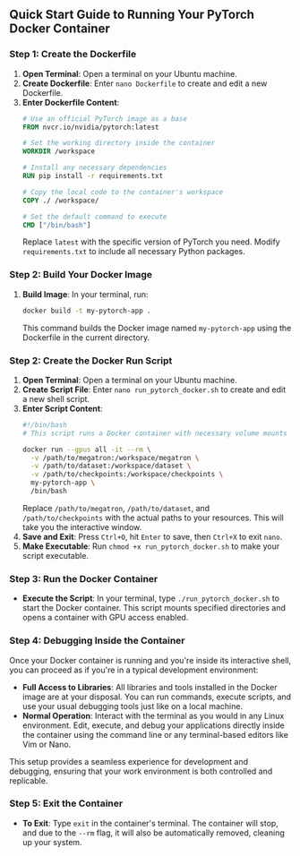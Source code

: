 ## Quick Start Guide to Running Your PyTorch Docker Container

### Step 1: Create the Dockerfile

1. **Open Terminal**: Open a terminal on your Ubuntu machine.
2. **Create Dockerfile**: Enter `nano Dockerfile` to create and edit a new Dockerfile.
3. **Enter Dockerfile Content**:
    ```dockerfile
    # Use an official PyTorch image as a base
    FROM nvcr.io/nvidia/pytorch:latest

    # Set the working directory inside the container
    WORKDIR /workspace

    # Install any necessary dependencies
    RUN pip install -r requirements.txt

    # Copy the local code to the container's workspace
    COPY ./ /workspace/

    # Set the default command to execute
    CMD ["/bin/bash"]
    ```
    Replace `latest` with the specific version of PyTorch you need. Modify `requirements.txt` to include all necessary Python packages.

### Step 2: Build Your Docker Image

1. **Build Image**: In your terminal, run:
   ```bash
   docker build -t my-pytorch-app .
   ```
   This command builds the Docker image named `my-pytorch-app` using the Dockerfile in the current directory.

### Step 2: Create the Docker Run Script

1. **Open Terminal**: Open a terminal on your Ubuntu machine.
2. **Create Script File**: Enter `nano run_pytorch_docker.sh` to create and edit a new shell script.
3. **Enter Script Content**:
    ```bash
    #!/bin/bash
    # This script runs a Docker container with necessary volume mounts for the PyTorch application.

    docker run --gpus all -it --rm \
      -v /path/to/megatron:/workspace/megatron \
      -v /path/to/dataset:/workspace/dataset \
      -v /path/to/checkpoints:/workspace/checkpoints \
      my-pytorch-app \
      /bin/bash
    ```
    Replace `/path/to/megatron`, `/path/to/dataset`, and `/path/to/checkpoints` with the actual paths to your resources. This will take you the interactive window.
4. **Save and Exit**: Press `Ctrl+O`, hit `Enter` to save, then `Ctrl+X` to exit `nano`.
5. **Make Executable**: Run `chmod +x run_pytorch_docker.sh` to make your script executable.

### Step 3: Run the Docker Container

- **Execute the Script**: In your terminal, type `./run_pytorch_docker.sh` to start the Docker container. This script mounts specified directories and opens a container with GPU access enabled.


### Step 4: Debugging Inside the Container

Once your Docker container is running and you're inside its interactive shell, you can proceed as if you're in a typical development environment:

- **Full Access to Libraries**: All libraries and tools installed in the Docker image are at your disposal. You can run commands, execute scripts, and use your usual debugging tools just like on a local machine.
- **Normal Operation**: Interact with the terminal as you would in any Linux environment. Edit, execute, and debug your applications directly inside the container using the command line or any terminal-based editors like Vim or Nano.

This setup provides a seamless experience for development and debugging, ensuring that your work environment is both controlled and replicable.

### Step 5: Exit the Container

- **To Exit**: Type `exit` in the container's terminal. The container will stop, and due to the `--rm` flag, it will also be automatically removed, cleaning up your system.
